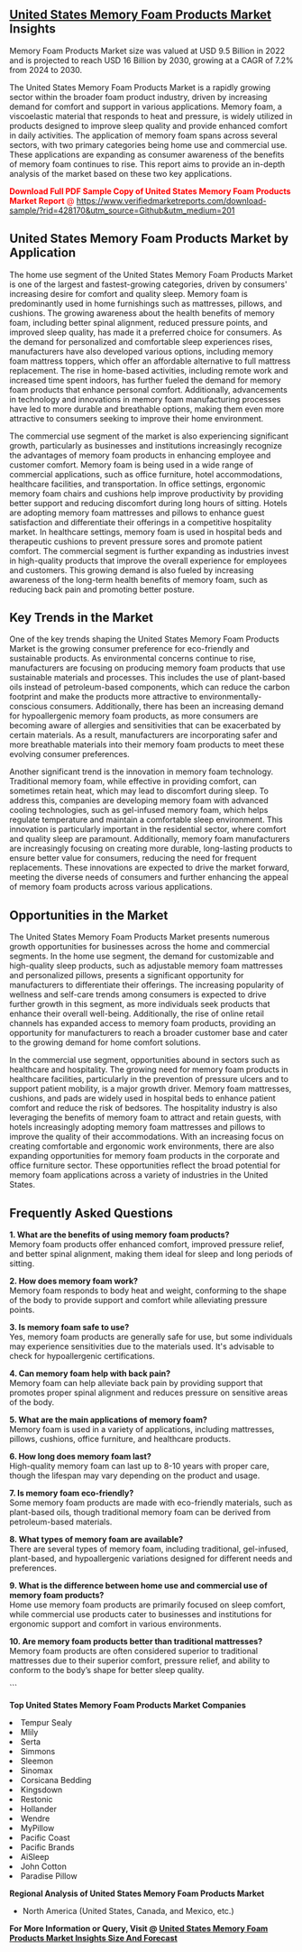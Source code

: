 <h2><a href="https://www.verifiedmarketreports.com/download-sample/?rid=428170&amp;utm_source=Github&amp;utm_medium=201" target="_blank">United States Memory Foam Products Market</a> Insights</h2><p>Memory Foam Products Market size was valued at USD 9.5 Billion in 2022 and is projected to reach USD 16 Billion by 2030, growing at a CAGR of 7.2% from 2024 to 2030.</p><p><p>The United States Memory Foam Products Market is a rapidly growing sector within the broader foam product industry, driven by increasing demand for comfort and support in various applications. Memory foam, a viscoelastic material that responds to heat and pressure, is widely utilized in products designed to improve sleep quality and provide enhanced comfort in daily activities. The application of memory foam spans across several sectors, with two primary categories being home use and commercial use. These applications are expanding as consumer awareness of the benefits of memory foam continues to rise. This report aims to provide an in-depth analysis of the market based on these two key applications.</p><p><p><span class=""><span style="color: #ff0000;"><strong>Download Full PDF Sample Copy of United States Memory Foam Products Market Report</strong> @ </span><a href="https://www.verifiedmarketreports.com/download-sample/?rid=428170&amp;utm_source=Github&amp;utm_medium=201" target="_blank">https://www.verifiedmarketreports.com/download-sample/?rid=428170&amp;utm_source=Github&amp;utm_medium=201</a></span></p></p><h2>United States Memory Foam Products Market by Application</h2><p>The home use segment of the United States Memory Foam Products Market is one of the largest and fastest-growing categories, driven by consumers' increasing desire for comfort and quality sleep. Memory foam is predominantly used in home furnishings such as mattresses, pillows, and cushions. The growing awareness about the health benefits of memory foam, including better spinal alignment, reduced pressure points, and improved sleep quality, has made it a preferred choice for consumers. As the demand for personalized and comfortable sleep experiences rises, manufacturers have also developed various options, including memory foam mattress toppers, which offer an affordable alternative to full mattress replacement. The rise in home-based activities, including remote work and increased time spent indoors, has further fueled the demand for memory foam products that enhance personal comfort. Additionally, advancements in technology and innovations in memory foam manufacturing processes have led to more durable and breathable options, making them even more attractive to consumers seeking to improve their home environment.</p><p>The commercial use segment of the market is also experiencing significant growth, particularly as businesses and institutions increasingly recognize the advantages of memory foam products in enhancing employee and customer comfort. Memory foam is being used in a wide range of commercial applications, such as office furniture, hotel accommodations, healthcare facilities, and transportation. In office settings, ergonomic memory foam chairs and cushions help improve productivity by providing better support and reducing discomfort during long hours of sitting. Hotels are adopting memory foam mattresses and pillows to enhance guest satisfaction and differentiate their offerings in a competitive hospitality market. In healthcare settings, memory foam is used in hospital beds and therapeutic cushions to prevent pressure sores and promote patient comfort. The commercial segment is further expanding as industries invest in high-quality products that improve the overall experience for employees and customers. This growing demand is also fueled by increasing awareness of the long-term health benefits of memory foam, such as reducing back pain and promoting better posture.</p><h2>Key Trends in the Market</h2><p>One of the key trends shaping the United States Memory Foam Products Market is the growing consumer preference for eco-friendly and sustainable products. As environmental concerns continue to rise, manufacturers are focusing on producing memory foam products that use sustainable materials and processes. This includes the use of plant-based oils instead of petroleum-based components, which can reduce the carbon footprint and make the products more attractive to environmentally-conscious consumers. Additionally, there has been an increasing demand for hypoallergenic memory foam products, as more consumers are becoming aware of allergies and sensitivities that can be exacerbated by certain materials. As a result, manufacturers are incorporating safer and more breathable materials into their memory foam products to meet these evolving consumer preferences.</p><p>Another significant trend is the innovation in memory foam technology. Traditional memory foam, while effective in providing comfort, can sometimes retain heat, which may lead to discomfort during sleep. To address this, companies are developing memory foam with advanced cooling technologies, such as gel-infused memory foam, which helps regulate temperature and maintain a comfortable sleep environment. This innovation is particularly important in the residential sector, where comfort and quality sleep are paramount. Additionally, memory foam manufacturers are increasingly focusing on creating more durable, long-lasting products to ensure better value for consumers, reducing the need for frequent replacements. These innovations are expected to drive the market forward, meeting the diverse needs of consumers and further enhancing the appeal of memory foam products across various applications.</p><h2>Opportunities in the Market</h2><p>The United States Memory Foam Products Market presents numerous growth opportunities for businesses across the home and commercial segments. In the home use segment, the demand for customizable and high-quality sleep products, such as adjustable memory foam mattresses and personalized pillows, presents a significant opportunity for manufacturers to differentiate their offerings. The increasing popularity of wellness and self-care trends among consumers is expected to drive further growth in this segment, as more individuals seek products that enhance their overall well-being. Additionally, the rise of online retail channels has expanded access to memory foam products, providing an opportunity for manufacturers to reach a broader customer base and cater to the growing demand for home comfort solutions.</p><p>In the commercial use segment, opportunities abound in sectors such as healthcare and hospitality. The growing need for memory foam products in healthcare facilities, particularly in the prevention of pressure ulcers and to support patient mobility, is a major growth driver. Memory foam mattresses, cushions, and pads are widely used in hospital beds to enhance patient comfort and reduce the risk of bedsores. The hospitality industry is also leveraging the benefits of memory foam to attract and retain guests, with hotels increasingly adopting memory foam mattresses and pillows to improve the quality of their accommodations. With an increasing focus on creating comfortable and ergonomic work environments, there are also expanding opportunities for memory foam products in the corporate and office furniture sector. These opportunities reflect the broad potential for memory foam applications across a variety of industries in the United States.</p><h2>Frequently Asked Questions</h2><p><b>1. What are the benefits of using memory foam products?</b><br>Memory foam products offer enhanced comfort, improved pressure relief, and better spinal alignment, making them ideal for sleep and long periods of sitting.</p><p><b>2. How does memory foam work?</b><br>Memory foam responds to body heat and weight, conforming to the shape of the body to provide support and comfort while alleviating pressure points.</p><p><b>3. Is memory foam safe to use?</b><br>Yes, memory foam products are generally safe for use, but some individuals may experience sensitivities due to the materials used. It's advisable to check for hypoallergenic certifications.</p><p><b>4. Can memory foam help with back pain?</b><br>Memory foam can help alleviate back pain by providing support that promotes proper spinal alignment and reduces pressure on sensitive areas of the body.</p><p><b>5. What are the main applications of memory foam?</b><br>Memory foam is used in a variety of applications, including mattresses, pillows, cushions, office furniture, and healthcare products.</p><p><b>6. How long does memory foam last?</b><br>High-quality memory foam can last up to 8-10 years with proper care, though the lifespan may vary depending on the product and usage.</p><p><b>7. Is memory foam eco-friendly?</b><br>Some memory foam products are made with eco-friendly materials, such as plant-based oils, though traditional memory foam can be derived from petroleum-based materials.</p><p><b>8. What types of memory foam are available?</b><br>There are several types of memory foam, including traditional, gel-infused, plant-based, and hypoallergenic variations designed for different needs and preferences.</p><p><b>9. What is the difference between home use and commercial use of memory foam products?</b><br>Home use memory foam products are primarily focused on sleep comfort, while commercial use products cater to businesses and institutions for ergonomic support and comfort in various environments.</p><p><b>10. Are memory foam products better than traditional mattresses?</b><br>Memory foam products are often considered superior to traditional mattresses due to their superior comfort, pressure relief, and ability to conform to the body’s shape for better sleep quality.</p>```</p><p><strong>Top United States Memory Foam Products Market Companies</strong></p><div data-test-id=""><p><li>Tempur Sealy</li><li> Mlily</li><li> Serta</li><li> Simmons</li><li> Sleemon</li><li> Sinomax</li><li> Corsicana Bedding</li><li> Kingsdown</li><li> Restonic</li><li> Hollander</li><li> Wendre</li><li> MyPillow</li><li> Pacific Coast</li><li> Pacific Brands</li><li> AiSleep</li><li> John Cotton</li><li> Paradise Pillow</li></p><div><strong>Regional Analysis of&nbsp;United States Memory Foam Products Market</strong></div><ul><li dir="ltr"><p dir="ltr">North America&nbsp;(United States, Canada, and Mexico, etc.)</p></li></ul><p><strong>For More Information or Query, Visit @&nbsp;</strong><strong><a href="https://www.verifiedmarketreports.com/product/memory-foam-products-market/?utm_source=Github&amp;utm_medium=201" target="_blank">United States Memory Foam Products Market Insights Size And Forecast</a></strong></p></div>
